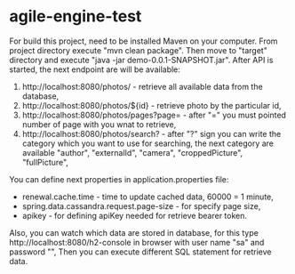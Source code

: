 # agile-engine-test

 For build this project, need to be installed Maven on your computer.
 From project directory execute "mvn clean package". Then move to "target" directory and execute "java -jar demo-0.0.1-SNAPSHOT.jar".
 After API is started, the next endpoint are will be available:
 1. http://localhost:8080/photos/ - retrieve all available data from the database,
 2. http://localhost:8080/photos/${id} - retrieve photo by the particular id,
 3. http://localhost:8080/photos/pages?page= - after "=" you must pointed number of page with you wnat to retrieve,
 4. http://localhost:8080/photos/search? - after "?" sign you can write the category which you want to use for searching, the next category are available "author", "externalId", "camera", "croppedPicture", "fullPicture",
  
 You can define next properties in application.properties file:
 * renewal.cache.time - time to update cached data, 60000 = 1 minute,
 * spring.data.cassandra.request.page-size - for specify page size,
 * apikey - for defining apiKey needed for retrieve bearer token.

Also, you can watch which data are stored in database, for this type http://localhost:8080/h2-console in browser with user name "sa" and password "", Then you can execute different SQL statement for retrieve data.
